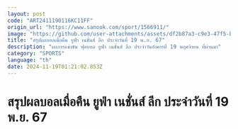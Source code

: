 ```yaml
---
layout: post
code: "ART2411190116KC11FF"
origin_url: "https://www.sanook.com/sport/1566911/"
image: "https://github.com/user-attachments/assets/df2b87a3-c9e3-47f5-b119-a330de140c0b"
title: "สรุปผลบอลเมื่อคืน ยูฟ่า เนชั่นส์ ลีก ประจำวันที่ 19 พ.ย. 67"
description: "ผลการแข่งขัน ฟุตบอล ยูฟ่า เนชั่นส์ ลีก ประจำวันอังคารที่ 19 พฤศจิายน ที่ผ่านมา"
category: "SPORTS"
language: "th"
date: 2024-11-19T01:21:02.853Z
---
```


# สรุปผลบอลเมื่อคืน ยูฟ่า เนชั่นส์ ลีก ประจำวันที่ 19 พ.ย. 67